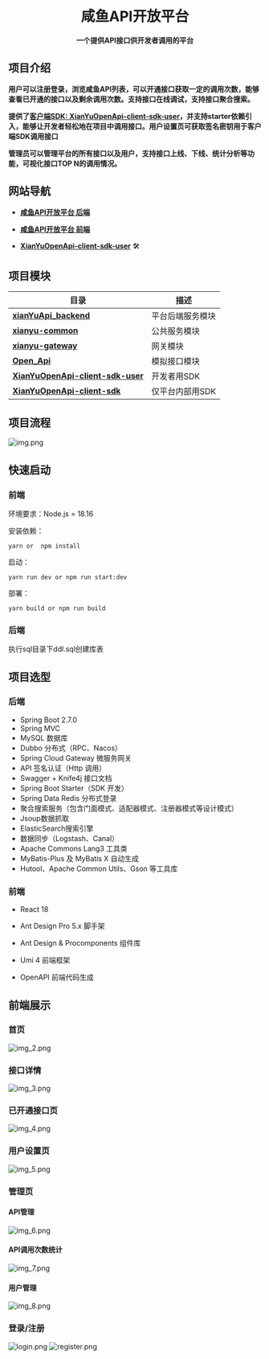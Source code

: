 <h1 align="center">咸鱼API开放平台</h1>
<p align="center"><strong>一个提供API接口供开发者调用的平台 </strong></p>

## 项目介绍



**用户可以注册登录，浏览咸鱼API列表，可以开通接口获取一定的调用次数，能够查看已开通的接口以及剩余调用次数。支持接口在线调试，支持接口聚合搜索。**

**提供了[客户端SDK: XianYuOpenApi-client-sdk-user](https://github.com/xianyu2023/XianYuOpenApi-client-sdk-user)，并支持starter依赖引入，能够让开发者轻松地在项目中调用接口。用户设置页可获取签名密钥用于客户端SDK调用接口**

**管理员可以管理平台的所有接口以及用户，支持接口上线、下线、统计分析等功能，可视化接口TOP N的调用情况。**



## 网站导航

- [**咸鱼API开放平台 后端**](https://github.com/xianyu2023/xianYuApi_backend)
- [**咸鱼API开放平台 前端**️]([https://github.com/](https://github.com/xianyu2023/xianYuApi_front))

-  **[XianYuOpenApi-client-sdk-user](https://github.com/xianyu2023/XianYuOpenApi-client-sdk-user)** 🛠


## 项目模块


| 目录                                                                                                                                                  | 描述        |
|-----------------------------------------------------------------------------------------------------------------------------------------------------|-----------|
| **[xianYuApi_backend](https://github.com/xianyu2023/xianYuApi_backend)**                                                                                                                           | 平台后端服务模块  |
| **[xianyu-common](https://github.com/xianyu2023/xianYuApi_backend/tree/master/xianyu-common)**                                                                                                                               | 公共服务模块    |
| **[xianyu-gateway](https://github.com/xianyu2023/xianYuApi_backend/tree/master/xianyu-gateway)**                                                                                                                              | 网关模块      |
| **[Open_Api](https://github.com/xianyu2023/xianYuApi_backend/tree/master/Open_Api)**                                                                                                                                    | 模拟接口模块    |
| **[XianYuOpenApi-client-sdk-user](https://github.com/xianyu2023/XianYuOpenApi-client-sdk-user)**                                                                          | 开发者用SDK   |
| **[XianYuOpenApi-client-sdk](https://github.com/xianyu2023/XianYuOpenApi-client-sdk-admin)**                                                                                                            | 仅平台内部用SDK |

## 项目流程

![img.png](doc/img_00.png)
## 快速启动

### 前端

环境要求：Node.js = 18.16

安装依赖：

```
yarn or  npm install
```

启动：

```
yarn run dev or npm run start:dev
```

部署：

```
yarn build or npm run build
```

### 后端

执行sql目录下ddl.sql创建库表

## 项目选型

### **后端**

- Spring Boot 2.7.0
- Spring MVC
- MySQL 数据库
- Dubbo 分布式（RPC、Nacos）
- Spring Cloud Gateway 微服务网关
- API 签名认证（Http 调用）
- Swagger + Knife4j 接口文档
- Spring Boot Starter（SDK 开发）
- Spring Data Redis 分布式登录
- 聚合搜索服务（包含门面模式、适配器模式、注册器模式等设计模式）
- Jsoup数据抓取
- ElasticSearch搜索引擎
- 数据同步（Logstash、Canal）
- Apache Commons Lang3 工具类
- MyBatis-Plus 及 MyBatis X 自动生成
- Hutool、Apache Common Utils、Gson 等工具库

### 前端

- React 18

- Ant Design Pro 5.x 脚手架

- Ant Design & Procomponents 组件库

- Umi 4 前端框架

- OpenAPI 前端代码生成




## 前端展示

### 首页
![img_2.png](doc/img_2.png)


### 接口详情
![img_3.png](doc/img_3.png)

### 已开通接口页
![img_4.png](doc/img_4.png)

### 用户设置页
![img_5.png](doc/img_5.png)

### 管理页

#### API管理
![img_6.png](doc/img_6.png)

#### API调用次数统计
![img_7.png](doc/img_7.png)

#### 用户管理
![img_8.png](doc/img_8.png)

### 登录/注册
![login.png](doc/img.png)
![register.png](doc/img_1.png)

